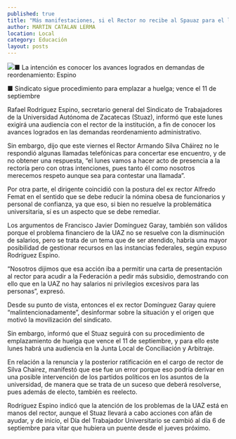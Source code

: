 ```yaml
---
published: true
title: "Más manifestaciones, si el Rector no recibe al Spauaz para el lunes"
author: MARTIN CATALAN LERMA
location: Local
category: Educación
layout: posts
---
```


![](http://i.imgur.com/TgxV3cgm.jpg)■ La intención es conocer los avances logrados en demandas de reordenamiento: Espino 

■ Sindicato sigue procedimiento para emplazar a huelga; vence el 11 de septiembre

Rafael Rodríguez Espino, secretario general del Sindicato de Trabajadores de la Universidad Autónoma de Zacatecas (Stuaz), informó que este lunes exigirá una audiencia con el rector de la institución, a fin de conocer los avances logrados en las demandas reordenamiento administrativo.

Sin embargo, dijo que este viernes el Rector Armando Silva Cháirez no le respondió algunas llamadas telefónicas para concertar ese encuentro, y de no obtener una respuesta, “el lunes vamos a hacer acto de presencia a la rectoría pero con otras intenciones, pues tanto él como nosotros merecemos respeto aunque sea para contestar una llamada”.

Por otra parte, el dirigente coincidió con la postura del ex rector Alfredo Femat en el sentido que se debe reducir la nómina obesa de funcionarios y personal de confianza, ya que eso, si bien no resuelve la problemática universitaria, sí es un aspecto que se debe remediar.

Los argumentos de Francisco Javier Domínguez Garay, también son válidos porque el problema financiero de la UAZ no se resuelve con la disminución de salarios, pero se trata de un tema que de ser atendido, habría una mayor posibilidad de gestionar recursos en las instancias federales, según expuso Rodríguez Espino.

“Nosotros dijimos que esa acción iba a permitir una carta de presentación al rector para acudir a la Federación a pedir más subsidio, demostrando con ello que en la UAZ no hay salarios ni privilegios excesivos para las personas”, expresó.

Desde su punto de vista, entonces el ex rector Domínguez Garay quiere “malintencionadamente”, desinformar sobre la situación y el origen que motivó la movilización del sindicato.

Sin embargo, informó que el Stuaz seguirá con su procedimiento de emplazamiento de huelga que vence el 11 de septiembre, y para ello este lunes habrá una audiencia en la Junta Local de Conciliación y Arbitraje.

En relación a la renuncia y la posterior ratificación en el cargo de rector de Silva Chairez, manifestó que ese fue un error porque eso podría derivar en una posible intervención de los partidos políticos en los asuntos de la universidad, de manera que se trata de un suceso que deberá resolverse, pues además de electo, también es reelecto.

Rodríguez Espino indicó que la atención de los problemas de la UAZ está en manos del rector, aunque el Stuaz llevará a cabo acciones con afán de ayudar, y de inicio, el Día del Trabajador Universitario se cambió al día 6 de septiembre para vitar que hubiera un puente desde el jueves próximo.
